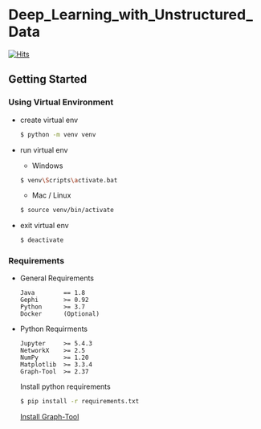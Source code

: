 # Deep_Learning_with_Unstructured_Data

[![Hits](https://hits.seeyoufarm.com/api/count/incr/badge.svg?url=https%3A%2F%2Fgithub.com%2FDMinghao%2FDeep_Learning_with_Unstructured_Data&count_bg=%23F81C1C&title_bg=%231E2330&icon=skyliner.svg&icon_color=%23F81C1C&title=Repo+View+Count&edge_flat=true)](https://hits.seeyoufarm.com)

## Getting Started

### Using Virtual Environment

- create virtual env

    ```bash
    $ python -m venv venv
    ```
- run virtual env
    - Windows
    ```bash
    $ venv\Scripts\activate.bat
    ```
    - Mac / Linux
    ```bash
    $ source venv/bin/activate
    ```
- exit virtual env
    ```bash 
    $ deactivate 
    ```

### Requirements 

- General Requirements 
    ```
    Java        == 1.8 
    Gephi       >= 0.92
    Python      >= 3.7
    Docker      (Optional)
    ```

- Python Requirments 
    ```
    Jupyter     >= 5.4.3
    NetworkX    >= 2.5
    NumPy       >= 1.20
    Matplotlib  >= 3.3.4
    Graph-Tool  >= 2.37
    ```
    Install python requirements 
    ```bash
    $ pip install -r requirements.txt
    ```
    [Install Graph-Tool](./GraphTool_Docker/README.md)

